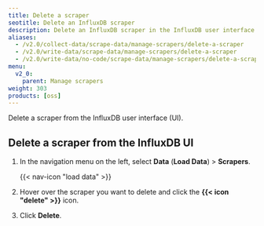```yaml
---
title: Delete a scraper
seotitle: Delete an InfluxDB scraper
description: Delete an InfluxDB scraper in the InfluxDB user interface.
aliases:
  - /v2.0/collect-data/scrape-data/manage-scrapers/delete-a-scraper
  - /v2.0/write-data/scrape-data/manage-scrapers/delete-a-scraper
  - /v2.0/write-data/no-code/scrape-data/manage-scrapers/delete-a-scraper
menu:
  v2_0:
    parent: Manage scrapers
weight: 303
products: [oss]
---
```


Delete a scraper from the InfluxDB user interface (UI).

## Delete a scraper from the InfluxDB UI
1. In the navigation menu on the left, select **Data** (**Load Data**) > **Scrapers**.

    {{< nav-icon "load data" >}}

3. Hover over the scraper you want to delete and click the **{{< icon "delete" >}}** icon.
4. Click **Delete**.
